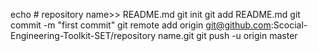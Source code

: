echo # repository name>> README.md
git init git add README.md
git commit -m "first commit"
git remote add origin git@github.com:Scocial-Engineering-Toolkit-SET/repository name.git
git push -u origin master
